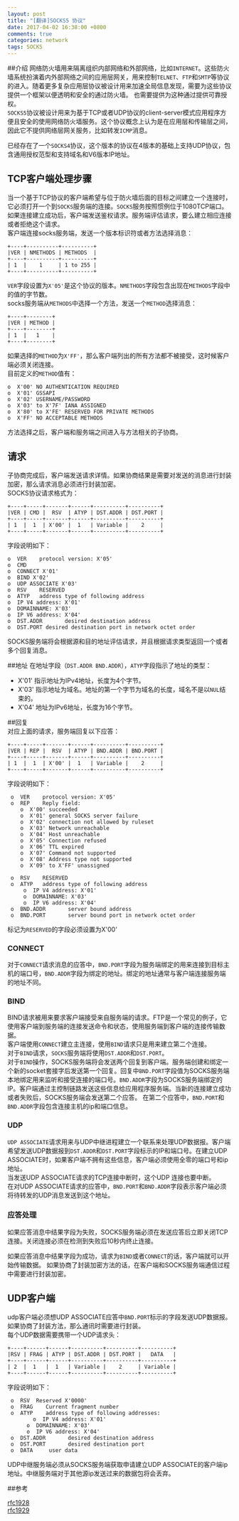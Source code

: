 ```yaml
---
layout: post
title: "[翻译]SOCKS5 协议"
date: 2017-04-02 16:38:00 +0800
comments: true
categories: network
tags: SOCKS  
---
```

##介绍
网络防火墙用来隔离组织内部网络和外部网络，比如`INTERNET`。这些防火墙系统扮演着内外部网络之间的应用层网关，用来控制`TELNET`、`FTP`和`SMTP`等协议的进入。随着更多复杂应用层协议被设计用来加速全局信息发现，需要为这些协议提供一个框架以便透明和安全的通过防火墙。 也需要提供为这种通过提供可靠授权。   
`SOCKS5`协议被设计用来为基于TCP或者UDP协议的client-server模式应用程序方便且安全的使用网络防火墙服务。这个协议概念上认为是在应用层和传输层之间，因此它不提供网络层网关服务，比如转发`ICMP`消息。  

已经存在了一个`SOCKS4`协议，这个版本的协议在4版本的基础上支持UDP协议，包含通用授权范型和支持域名和V6版本IP地址。  

<!-- more -->

## TCP客户端处理步骤
当一个基于TCP协议的客户端希望与位于防火墙后面的目标之间建立一个连接时，它必须打开一个到`SOCKS`服务端的连接。`SOCKS`服务按照惯例位于1080TCP端口。 如果连接建立成功后，客户端发送鉴权请求。服务端评估请求，要么建立相应连接或者拒绝这个请求。    
客户端连接socks服务端，发送一个版本标识符或者方法选择消息：  
	
	+----+----------+----------+
	|VER | NMETHODS | METHODS  |
    +----+----------+----------+
    | 1  |    1     | 1 to 255 |
    +----+----------+----------+
`VER`字段设置为`X'05'`是这个协议的版本。`NMETHODS`字段包含出现在`METHODS`字段中的值的字节数。  
socks服务端从`METHODS`中选择一个方法，发送一个`METHOD`选择消息：  
	
	+----+--------+
    |VER | METHOD |
    +----+--------+
    | 1  |   1    |
    +----+--------+

如果选择的`METHOD`为`X'FF'`，那么客户端列出的所有方法都不被接受，这时候客户端必须关闭连接。  
目前定义的`METHOD`值有：  

	o  X'00' NO AUTHENTICATION REQUIRED
    o  X'01' GSSAPI
    o  X'02' USERNAME/PASSWORD
    o  X'03' to X'7F' IANA ASSIGNED
    o  X'80' to X'FE' RESERVED FOR PRIVATE METHODS
    o  X'FF' NO ACCEPTABLE METHODS  
    
方法选择之后，客户端和服务端之间进入与方法相关的子协商。  

## 请求  
子协商完成后，客户端发送请求详情。如果协商结果是需要对发送的消息进行封装加密，那么请求消息必须进行封装加密。  
SOCKS协议请求格式为：  
	
	+----+-----+-------+------+----------+----------+
    |VER | CMD |  RSV  | ATYP | DST.ADDR | DST.PORT |
    +----+-----+-------+------+----------+----------+
    | 1  |  1  | X'00' |  1   | Variable |    2     |
    +----+-----+-------+------+----------+----------+
字段说明如下：  
	
	o  VER    protocol version: X'05'
    o  CMD
    o  CONNECT X'01'
    o  BIND X'02'
    o  UDP ASSOCIATE X'03'
    o  RSV    RESERVED
    o  ATYP   address type of following address
    o  IP V4 address: X'01'
    o  DOMAINNAME: X'03'
    o  IP V6 address: X'04'
    o  DST.ADDR       desired destination address
    o  DST.PORT desired destination port in network octet order
SOCKS服务端将会根据源和目的地址评估请求，并且根据请求类型返回一个或者多个回复消息。  

##地址
在地址字段（`DST.ADDR BND.ADDR`），`ATYP`字段指示了地址的类型：    

* X'01'
指示地址为IPv4地址，长度为4个字节。  
* X'03'
指示地址为域名。地址的第一个字节为域名的长度，域名不是以`NUL`结束的。  
* X'04'
地址为IPv6地址，长度为16个字节。  

##回复  
对应上面的请求，服务端回复以下应答：  

	+----+-----+-------+------+----------+----------+
    |VER | REP |  RSV  | ATYP | BND.ADDR | BND.PORT |
    +----+-----+-------+------+----------+----------+
    | 1  |  1  | X'00' |  1   | Variable |    2     |
    +----+-----+-------+------+----------+----------+ 
 字段说明如下：  
 
 	 o  VER    protocol version: X'05'
     o  REP    Reply field:
        o  X'00' succeeded
        o  X'01' general SOCKS server failure
        o  X'02' connection not allowed by ruleset
        o  X'03' Network unreachable
        o  X'04' Host unreachable
        o  X'05' Connection refused
        o  X'06' TTL expired
        o  X'07' Command not supported
        o  X'08' Address type not supported
        o  X'09' to X'FF' unassigned
        
     o  RSV    RESERVED
     o  ATYP   address type of following address
	     o  IP V4 address: X'01'
         o  DOMAINNAME: X'03'
         o  IP V6 address: X'04'
     o  BND.ADDR       server bound address
     o  BND.PORT       server bound port in network octet order

标记为`RESERVED`的字段必须设置为X'00'
### CONNECT
对于`CONNECT`请求消息的应答中，`BND.PORT`字段为服务端绑定的用来连接到目标主机的端口号，`BND.ADDR`字段为绑定的地址。绑定的地址通常与客户端连接服务端的地址不同。

### BIND
BIND请求被用来要求客户端接受来自服务端的请求。FTP是一个常见的例子，它使用客户端到服务端的连接发送命令和状态，使用服务端到客户端的连接传输数据。    
客户端使用`CONNECT`建立主连接，使用`BIND`请求只是用来建立第二个连接。  
对于`BIND`请求，`SOCKS`服务端将使用`DST.ADDR`和`DST.PORT`。  
对于`BIND`操作，SOCKS服务端将会发送两个回复到客户端。服务端创建和绑定一个新的socket套接字后发送第一个回复。回复中`BND.PORT`字段值为SOCKS服务端本地绑定用来监听和接受连接的端口号。`BND.ADDR`字段为SOCKS服务端绑定的IP。客户端通过主控制链路发送这些信息给应用程序服务端。当新的连接建立成功或者失败后，SOCKS服务端会发送第二个应答。 在第二个应答中，`BND.PORT`和`BND.ADDR`字段包含连接主机的ip和端口信息。  

### UDP
`UDP ASSOCIATE`请求用来与UDP中继进程建立一个联系来处理UDP数据报。客户端希望发送UDP数据报到`DST.ADDR`和`DST.PORT`字段标示的IP和端口号。在建立UDP ASSOCIATE时，如果客户端不拥有这些信息，客户端必须使用全零的端口号和ip地址。    
当发送UDP ASSOCIATE请求的TCP连接中断时，这个UDP 连接也要中断。  
在对UDP ASSOCIATE请求的应答中，`BND.PORT`和`BND.ADDR`字段表示客户端必须将待转发的UDP消息发送到这个地址。  

### 应答处理  
如果应答消息中结果字段为失败，SOCKS服务端必须在发送应答后立即关闭TCP连接。关闭连接必须在检测到失败后10秒内终止连接。    

如果应答消息中结果字段为成功，请求为`BIND`或者`CONNECT`的话，客户端就可以开始传输数据。 如果协商了封装加密方法的话，在客户端和SOCKS服务端通信过程中需要进行封装加密。  

## UDP客户端
udp客户端必须想UDP ASSOCIATE应答中`BND.PORT`标示的字段发送UDP数据报。如果协商了封装方法，那么通讯时需要进行封装。  
每个UDP数据需要携带一个UDP请求头：  

	+----+------+------+----------+----------+----------+
    |RSV | FRAG | ATYP | DST.ADDR | DST.PORT |   DATA   |
    +----+------+------+----------+----------+----------+
    | 2  |  1   |  1   | Variable |    2     | Variable |
    +----+------+------+----------+----------+----------+
   
 字段说明如下：  
 
	 o  RSV  Reserved X'0000'
     o  FRAG    Current fragment number
     o  ATYP    address type of following addresses:
     		o  IP V4 address: X'01'
          o  DOMAINNAME: X'03'
          o  IP V6 address: X'04'
     o  DST.ADDR       desired destination address
     o  DST.PORT       desired destination port
     o  DATA     user data

UDP中继服务端必须从SOCKS服务端获取申请建立UDP ASSOCIATE的客户端ip地址。中继服务端对于其他源ip发送过来的数据包将会丢弃。  


##参考 

[rfc1928](https://www.ietf.org/rfc/rfc1928.txt)  
[rfc1929](https://tools.ietf.org/html/rfc1929)

